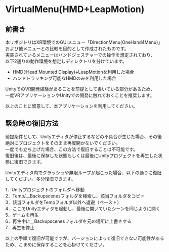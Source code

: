 # VirtualMenu(HMD+LeapMotion)

## 前書き

本リポジトリはXR環境でのGUIメニュー「DirectionMenu(OneHand4Menu)」  
および他メニューとの比較を目的として作成されたものです。  
実装されているメニューはハンドジェスチャーでの操作を想定されており、  
以下2通りの動作環境を想定しディレクトリを分けています。
- HMD(:Head Mounted Display)+LeapMotionを利用した場合
- ハンドトラッキング可能なHMDのみを利用した場合

UnityでのVR開発経験があることを前提として書いている部分があるため、  
一度VRアプリケーションやUnityでの開発に触れておくことを推奨します。  

以上のことに留意して、本アプリケーションを利用してください。  

## 緊急時の復旧方法

前提条件として、Unityエディタが停止するなどの不具合が生じた場合、その後絶対にプロジェクトをそのまま再度開かないでください。  
一度でも立ち上げた場合、この方法で復旧することは不可能です。  
復旧後は、最後に保存した状態もしくは最後にUnityプロジェクトを再生した状態に復旧できます。  

Unityエディタ内でクラッシュや無限ループが起こった場合、以下の通りに復旧してください。多分復旧できます。  

1．Unityプロジェクトのフォルダへ移動  
2．Temp/__Backupscenesフォルダを検索し、該当フォルダをコピー   
3．該当フォルダをTempフォルダ以外へ退避（ペースト）  
4．ここでUnityエディタを起動し、最後に開いていたシーンを同じように開く  
5．ゲームを再生  
6．再生中に__Backupscenesフォルダを元の場所に上書きする  
7．再生を停止  

以上の手順で復旧が可能ですが、バージョンによって復旧できない可能性があるため、こまめに保存することを心掛けてください。  
